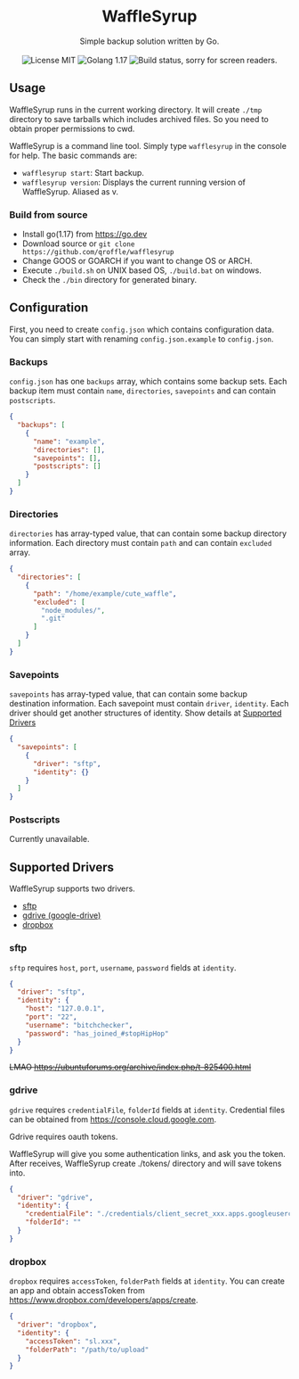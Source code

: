 <h1 style="text-align: center;">WaffleSyrup</h1>
<div style="text-align: center;">
    Simple backup solution written by Go.<br /><br />
    <img src="https://img.shields.io/badge/License-MIT-blue" alt="License MIT" />
    <img src="https://img.shields.io/badge/golang-1.17-01A7D0?logo=go" alt="Golang 1.17" />
    <img src="https://img.shields.io/github/workflow/status/qroffle/wafflesyrup/Build%20&%20Release" alt="Build status, sorry for screen readers." />
</div>

## Usage

WaffleSyrup runs in the current working directory.
It will create `./tmp` directory to save tarballs which includes archived files.
So you need to obtain proper permissions to cwd.

WaffleSyrup is a command line tool. Simply type `wafflesyrup` in the console for help.
The basic commands are:

* `wafflesyrup start`: Start backup.
* `wafflesyrup version`: Displays the current running version of WaffleSyrup. Aliased as v.

### Build from source
* Install go(1.17) from https://go.dev
* Download source or `git clone https://github.com/qroffle/wafflesyrup`
* Change GOOS or GOARCH if you want to change OS or ARCH.
* Execute `./build.sh` on UNIX based OS, `./build.bat` on windows.
* Check the `./bin` directory for generated binary.

## Configuration

First, you need to create `config.json` which contains configuration data.
You can simply start with renaming `config.json.example` to `config.json`.

### Backups
`config.json` has one `backups` array, which contains some backup sets.
Each backup item must contain `name`, `directories`, `savepoints` and can contain `postscripts`.

```json
{
  "backups": [
    {
      "name": "example",
      "directories": [],
      "savepoints": [],
      "postscripts": []
    }
  ]
}
```

### Directories
`directories` has array-typed value, that can contain some backup directory information.
Each directory must contain `path` and can contain `excluded` array.

```json
{
  "directories": [
    {
      "path": "/home/example/cute_waffle",
      "excluded": [
        "node_modules/",
        ".git"
      ]
    }
  ]
}
```

### Savepoints
`savepoints` has array-typed value, that can contain some backup destination information.
Each savepoint must contain `driver`, `identity`. Each driver should get another structures of identity.
Show details at [Supported Drivers](#supported-drivers)

```json
{
  "savepoints": [
    {
      "driver": "sftp",
      "identity": {}
    }
  ]
}
```

### Postscripts
Currently unavailable.

## Supported Drivers

WaffleSyrup supports two drivers.
* [sftp](#sftp)
* [gdrive (google-drive)](#gdrive)
* [dropbox](#dropbox)

### sftp
`sftp` requires `host`, `port`, `username`, `password` fields at `identity`.

```json
{
  "driver": "sftp",
  "identity": {
    "host": "127.0.0.1",
    "port": "22",
    "username": "bitchchecker",
    "password": "has_joined_#stopHipHop"
  }
}
```
~~LMAO https://ubuntuforums.org/archive/index.php/t-825400.html~~

### gdrive
`gdrive` requires `credentialFile`, `folderId` fields at `identity`.
Credential files can be obtained from https://console.cloud.google.com.

Gdrive requires oauth tokens.

WaffleSyrup will give you some authentication links, and ask you the token.
After receives, WaffleSyrup create ./tokens/ directory and will save tokens into.

```json
{
  "driver": "gdrive",
  "identity": {
    "credentialFile": "./credentials/client_secret_xxx.apps.googleusercontent.com.json",
    "folderId": ""
  }
}
```

### dropbox
`dropbox` requires `accessToken`, `folderPath` fields at `identity`.
You can create an app and obtain accessToken from https://www.dropbox.com/developers/apps/create.

```json
{
  "driver": "dropbox",
  "identity": {
    "accessToken": "sl.xxx",
    "folderPath": "/path/to/upload"
  }
}
```